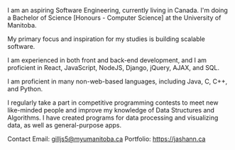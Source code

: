 I am an aspiring Software Engineering, currently living in Canada. I'm doing a Bachelor of Science [Honours - Computer Science] at the University of Manitoba.

My primary focus and inspiration for my studies is building scalable software.

I am experienced in both front and back-end development, and I am proficient in React, JavaScript, NodeJS, Django, jQuery, AJAX, and SQL.

I am proficient in many non-web-based languages, including Java, C, C++, and Python.

I regularly take a part in competitive programming contests to meet new like-minded people and improve my knowledge of Data Structures and Algorithms. I have created programs for data processing and visualizing data, as well as general-purpose apps.

Contact
Email: gilljs5@myumanitoba.ca
Portfolio: https://jashann.ca
